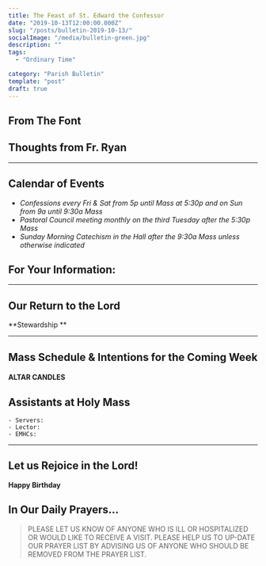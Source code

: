 ```yaml
---
title: The Feast of St. Edward the Confessor
date: "2019-10-13T12:00:00.000Z"
slug: "/posts/bulletin-2019-10-13/"
socialImage: "/media/bulletin-green.jpg"
description: ""
tags:
  - "Ordinary Time"

category: "Parish Bulletin"
template: "post"
draft: true
---
```


## From The Font

## Thoughts from Fr. Ryan

---

## Calendar of Events

- _Confessions every Fri & Sat from 5p until Mass at 5:30p and on Sun from 9a until 9:30a Mass_
- _Pastoral Council meeting monthly on the third Tuesday after the 5:30p Mass_
- _Sunday Morning Catechism in the Hall after the 9:30a Mass unless otherwise indicated_

## For Your Information:

---

## Our Return to the Lord

**Stewardship **

---

## Mass Schedule & Intentions for the Coming Week

#### ALTAR CANDLES

## Assistants at Holy Mass

    - Servers:
    - Lector:
    - EMHCs:

---

## Let us Rejoice in the Lord!

**Happy Birthday**

## In Our Daily Prayers…

> PLEASE LET US KNOW OF ANYONE WHO IS ILL OR HOSPITALIZED OR WOULD LIKE TO RECEIVE A VISIT.
> PLEASE HELP US TO UP-DATE OUR PRAYER LIST BY ADVISING US OF ANYONE WHO SHOULD BE REMOVED FROM THE PRAYER LIST.
